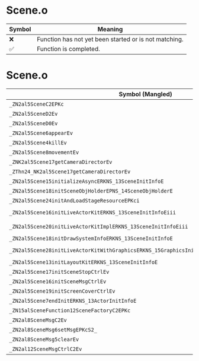 # Scene.o
| Symbol | Meaning 
| ------------- | ------------- 
| :x: | Function has not yet been started or is not matching. 
| :white_check_mark: | Function is completed. 


# Scene.o
| Symbol (Mangled) | Symbol (Demangled) | Decompiled? |
| ------------- |  ------------- | ------------- |
| `_ZN2al5SceneC2EPKc` | `al::Scene::Scene(char const*)` | :x: |
| `_ZN2al5SceneD2Ev` | `al::Scene::~Scene()` | :x: |
| `_ZN2al5SceneD0Ev` | `al::Scene::~Scene()` | :x: |
| `_ZN2al5Scene6appearEv` | `al::Scene::appear(void)` | :x: |
| `_ZN2al5Scene4killEv` | `al::Scene::kill(void)` | :x: |
| `_ZN2al5Scene8movementEv` | `al::Scene::movement(void)` | :x: |
| `_ZNK2al5Scene17getCameraDirectorEv` | `al::Scene::getCameraDirector(void)const` | :x: |
| `_ZThn24_NK2al5Scene17getCameraDirectorEv` | ``non-virtual thunk to'al::Scene::getCameraDirector(void)const` | :x: |
| `_ZN2al5Scene15initializeAsyncERKNS_13SceneInitInfoE` | `al::Scene::initializeAsync(al::SceneInitInfo const&)` | :x: |
| `_ZN2al5Scene18initSceneObjHolderEPNS_14SceneObjHolderE` | `al::Scene::initSceneObjHolder(al::SceneObjHolder *)` | :x: |
| `_ZN2al5Scene24initAndLoadStageResourceEPKci` | `al::Scene::initAndLoadStageResource(char const*,int)` | :x: |
| `_ZN2al5Scene16initLiveActorKitERKNS_13SceneInitInfoEiii` | `al::Scene::initLiveActorKit(al::SceneInitInfo const&,int,int,int)` | :x: |
| `_ZN2al5Scene20initLiveActorKitImplERKNS_13SceneInitInfoEiii` | `al::Scene::initLiveActorKitImpl(al::SceneInitInfo const&,int,int,int)` | :x: |
| `_ZN2al5Scene18initDrawSystemInfoERKNS_13SceneInitInfoE` | `al::Scene::initDrawSystemInfo(al::SceneInitInfo const&)` | :x: |
| `_ZN2al5Scene28initLiveActorKitWithGraphicsERKNS_15GraphicsInitArgERKNS_13SceneInitInfoEiii` | `al::Scene::initLiveActorKitWithGraphics(al::GraphicsInitArg const&,al::SceneInitInfo const&,int,int,int)` | :x: |
| `_ZN2al5Scene13initLayoutKitERKNS_13SceneInitInfoE` | `al::Scene::initLayoutKit(al::SceneInitInfo const&)` | :x: |
| `_ZN2al5Scene17initSceneStopCtrlEv` | `al::Scene::initSceneStopCtrl(void)` | :x: |
| `_ZN2al5Scene16initSceneMsgCtrlEv` | `al::Scene::initSceneMsgCtrl(void)` | :x: |
| `_ZN2al5Scene19initScreenCoverCtrlEv` | `al::Scene::initScreenCoverCtrl(void)` | :x: |
| `_ZN2al5Scene7endInitERKNS_13ActorInitInfoE` | `al::Scene::endInit(al::ActorInitInfo const&)` | :x: |
| `_ZN15alSceneFunction12SceneFactoryC2EPKc` | `alSceneFunction::SceneFactory::SceneFactory(char const*)` | :x: |
| `_ZN2al8SceneMsgC2Ev` | `al::SceneMsg::SceneMsg(void)` | :x: |
| `_ZN2al8SceneMsg6setMsgEPKcS2_` | `al::SceneMsg::setMsg(char const*,char const*)` | :x: |
| `_ZN2al8SceneMsg5clearEv` | `al::SceneMsg::clear(void)` | :x: |
| `_ZN2al12SceneMsgCtrlC2Ev` | `al::SceneMsgCtrl::SceneMsgCtrl(void)` | :x: |
